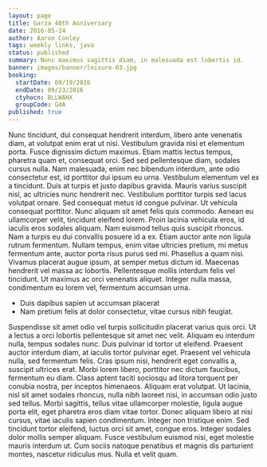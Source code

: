 ```yaml
---
layout: page
title: Garza 40th Anniversary
date: 2016-05-24
author: Aaron Conley
tags: weekly links, java
status: published
summary: Nunc maximus sagittis diam, in malesuada est lobortis id.
banner: images/banner/leisure-03.jpg
booking:
  startDate: 09/19/2016
  endDate: 09/23/2016
  ctyhocn: BLLWAHX
  groupCode: G4A
published: true
---
```

Nunc tincidunt, dui consequat hendrerit interdum, libero ante venenatis diam, at volutpat enim erat ut nisi. Vestibulum gravida nisi et elementum porta. Fusce dignissim dictum maximus. Etiam mattis lectus tempus, pharetra quam et, consequat orci. Sed sed pellentesque diam, sodales cursus nulla. Nam malesuada, enim nec bibendum interdum, ante odio consectetur est, id porttitor dui ipsum eu urna. Vestibulum elementum vel ex a tincidunt. Duis at turpis et justo dapibus gravida. Mauris varius suscipit nisl, ac ultricies nunc hendrerit nec. Vestibulum porttitor turpis sed lacus volutpat ornare. Sed consequat metus id congue pulvinar. Ut vehicula consequat porttitor.
Nunc aliquam sit amet felis quis commodo. Aenean eu ullamcorper velit, tincidunt eleifend lorem. Proin lacinia vehicula eros, id iaculis eros sodales aliquam. Nam euismod tellus quis suscipit rhoncus. Nam a turpis eu dui convallis posuere id a ex. Etiam auctor ante non ligula rutrum fermentum. Nullam tempus, enim vitae ultricies pretium, mi metus fermentum ante, auctor porta risus purus sed mi. Phasellus a quam nisi. Vivamus placerat augue ipsum, at semper metus dictum id. Maecenas hendrerit vel massa ac lobortis. Pellentesque mollis interdum felis vel tincidunt. Ut maximus ac orci venenatis aliquet. Integer nulla massa, condimentum eu lorem vel, fermentum accumsan urna.

* Duis dapibus sapien ut accumsan placerat
* Nam pretium felis at dolor consectetur, vitae cursus nibh feugiat.

Suspendisse sit amet odio vel turpis sollicitudin placerat varius quis orci. Ut a lectus a orci lobortis pellentesque sit amet nec velit. Aliquam eu interdum nulla, tempus sodales nunc. Duis pulvinar id tortor ut eleifend. Praesent auctor interdum diam, at iaculis tortor pulvinar eget. Praesent vel vehicula nulla, sed fermentum felis. Cras ipsum nisi, hendrerit eget convallis a, suscipit ultrices erat. Morbi lorem libero, porttitor nec dictum faucibus, fermentum eu diam. Class aptent taciti sociosqu ad litora torquent per conubia nostra, per inceptos himenaeos. Aliquam erat volutpat.
Ut lacinia, nisl sit amet sodales rhoncus, nulla nibh laoreet nisi, in accumsan odio justo sed tellus. Morbi sagittis, tellus vitae ullamcorper molestie, ligula augue porta elit, eget pharetra eros diam vitae tortor. Donec aliquam libero at nisi cursus, vitae iaculis sapien condimentum. Integer non tristique enim. Sed tincidunt tortor eleifend, luctus orci sit amet, congue eros. Integer sodales dolor mollis semper aliquam. Fusce vestibulum euismod nisi, eget molestie mauris interdum ut. Cum sociis natoque penatibus et magnis dis parturient montes, nascetur ridiculus mus. Nulla et velit quam.
